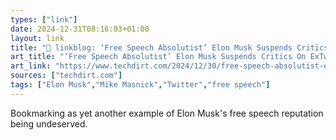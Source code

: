 ```yaml
---
types: ["link"]
date: 2024-12-31T08:16:03+01:00
layout: link
title: "🔗 linkblog: ‘Free Speech Absolutist’ Elon Musk Suspends Critics On ExTwitter, Asks People To Be Nicer'"
art_title: "‘Free Speech Absolutist’ Elon Musk Suspends Critics On ExTwitter, Asks People To Be Nicer"
art_link: "https://www.techdirt.com/2024/12/30/free-speech-absolutist-elon-musk-suspends-critics-on-extwitter-asks-people-to-be-nicer/"
sources: ["techdirt.com"]
tags: ["Elon Musk","Mike Masnick","Twitter","free speech"]
---
```

Bookmarking as yet another example of Elon Musk's free speech reputation being undeserved.
